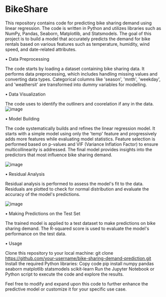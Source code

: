 # BikeShare

This repository contains code for predicting bike sharing demand using linear regression. The code is written in Python and utilizes libraries such as NumPy, Pandas, Seaborn, Matplotlib, and Statsmodels. The goal of this project is to build a model that accurately predicts the demand for bike rentals based on various features such as temperature, humidity, wind speed, and date-related attributes.

•	Data Preprocessing

The code starts by loading a dataset containing bike sharing data.
It performs data preprocessing, which includes handling missing values and converting data types.
Categorical columns like 'season', 'mnth', 'weekday', and 'weathersit' are transformed into dummy variables for modelling.

• Data Visualization

The code uses to identify the outliners and coorelation if any in the data.
![image](https://github.com/MeghaviThakar/BikeShare/assets/126433977/95e0ac34-5d00-4a38-939b-9df705cf1d24)

•	Model Building

The code systematically builds and refines the linear regression model.
It starts with a simple model using only the 'temp' feature and progressively adds more features while evaluating model statistics.
Feature selection is performed based on p-values and VIF (Variance Inflation Factor) to ensure multicollinearity is addressed.
The final model provides insights into the predictors that most influence bike sharing demand.

![image](https://github.com/MeghaviThakar/BikeShare/assets/126433977/8e6f800a-71b4-4d16-9a52-62ff44e98c67)


•	Residual Analysis

Residual analysis is performed to assess the model's fit to the data.
Residuals are plotted to check for normal distribution and evaluate the accuracy of the model's predictions.

![image](https://github.com/MeghaviThakar/BikeShare/assets/126433977/fef276ea-ad18-41d7-baa6-479819dfb35b)

•	Making Predictions on the Test Set

The trained model is applied to a test dataset to make predictions on bike sharing demand.
The R-squared score is used to evaluate the model's performance on the test data.

•	Usage

Clone this repository to your local machine:
git clone https://github.com/your-username/bike-sharing-demand-prediction.git
Install the required Python libraries:
Copy code
pip install numpy pandas seaborn matplotlib statsmodels scikit-learn
Run the Jupyter Notebook or Python script to execute the code and explore the results.

Feel free to modify and expand upon this code to further enhance the predictive model or customize it for your specific use case.
